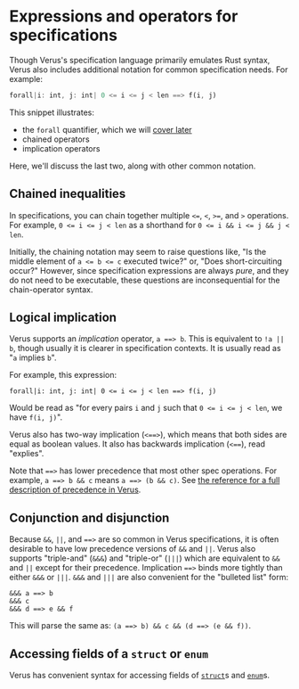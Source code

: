 # Expressions and operators for specifications

Though Verus's specification language primarily emulates Rust syntax,
Verus also includes additional notation for common specification needs.
For example:

```rust
forall|i: int, j: int| 0 <= i <= j < len ==> f(i, j)
```

This snippet illustrates:

 * the `forall` quantifier, which we will [cover later](./forall.md)
 * chained operators
 * implication operators

Here, we'll discuss the last two, along with other common notation.

## Chained inequalities

In specifications, you can chain together multiple `<=`, `<`, `>=`, and `>` operations.
For example,
`0 <= i <= j < len` as a shorthand for `0 <= i && i <= j && j < len`.

Initially, the chaining notation may seem to raise questions like,
"Is the middle element of `a <= b <= c` executed twice?"
or, "Does short-circuiting occur?"
However, since
specification expressions are always _pure_, and they do not need to be executable,
these questions are inconsequential for the chain-operator syntax.

## Logical implication

Verus supports an _implication_ operator, `a ==> b`. This is equivalent to
`!a || b`, though usually it is clearer in specification contexts.
It is usually read as "`a` implies `b`".

For example, this expression:

```
forall|i: int, j: int| 0 <= i <= j < len ==> f(i, j)
```

Would be read as "for every pairs `i` and `j` such that `0 <= i <= j < len`,
we have `f(i, j)`".

Verus also has two-way implication (`<==>`), which means that
both sides are equal as boolean values.
It also has backwards implication (`<==`), read "explies".

Note that `==>` has lower precedence that most other spec operations.
For example, `a ==> b && c` means `a ==> (b && c)`.
See [the reference for a full description of precedence
in Verus](./spec-operator-precedence.md).

## Conjunction and disjunction

Because `&&`, `||`, and `==>` are so common in Verus specifications, it is often desirable to have
low precedence versions of `&&` and `||`. Verus also supports "triple-and" (`&&&`) and
"triple-or" (`|||`) which are equivalent to `&&` and `||` except for their precedence.
Implication `==>` binds more tightly than either `&&&` or `|||`.
`&&&` and `|||` are also convenient for the "bulleted list" form:

```
&&& a ==> b
&&& c
&&& d ==> e && f
```

This will parse the same as: `(a ==> b) && c && (d ==> (e && f))`.

## Accessing fields of a `struct` or `enum`

Verus has convenient syntax for accessing fields
of [`struct`](datatypes_struct.md)s
and [`enum`](datatypes_enum.md)s.
